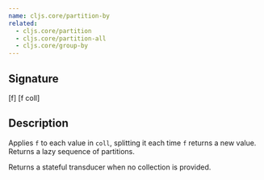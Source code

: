 ```yaml
---
name: cljs.core/partition-by
related:
  - cljs.core/partition
  - cljs.core/partition-all
  - cljs.core/group-by
---
```


## Signature
[f]
[f coll]


## Description

Applies `f` to each value in `coll`, splitting it each time `f` returns a new
value. Returns a lazy sequence of partitions.

Returns a stateful transducer when no collection is provided.
